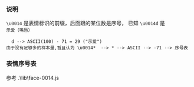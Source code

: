 ### 说明

`\u0014` 是表情标识的前缀，后面跟的某位数是序号， 已知 `\u0014d` 是 `示爱（嘴唇）`

```
  d --> ASCII(100) - 71 = 29 ("示爱")
由于没有足够多的样本量,暂且认为 \u0014*  --> * --> ASCII --> -71 --> 序号表
```

### 表情序号表

参考 .\lib\face-0014.js
